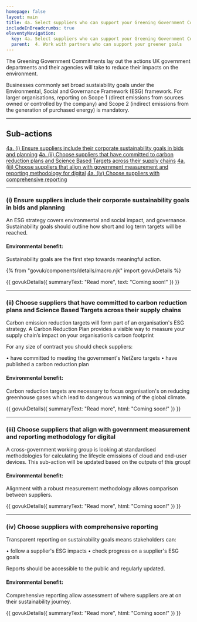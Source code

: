 ```yaml
---
homepage: false
layout: main
title: 4a. Select suppliers who can support your Greening Government Commitment goals
includeInBreadcrumbs: true
eleventyNavigation:
  key: 4a. Select suppliers who can support your Greening Government Commitment goals
  parent:  4. Work with partners who can support your greener goals
---
```

The Greening Government Commitments lay out the actions UK government departments and their agencies will take to reduce their impacts on the environment.

Businesses commonly set broad sustaiability goals under the Environmental, Social and Governance Framework (ESG) framework. For larger organisations, reporting on Scope 1 (direct emissions from sources owned or controlled by the company) and Scope 2 (indirect emissions from the generation of purchased energy) is mandatory.
* * *

## Sub-actions

[4a. (i) Ensure suppliers include their corporate sustainability goals in bids and planning](#(i)-ensure-suppliers-include-their-corporate-sustainability-goals-in-bids-and-planning)
[4a. (ii) Choose suppliers that have committed to carbon reduction plans and Science Based Targets across their supply chains](#(ii)-choose-suppliers-that-have-committed-to-carbon-reduction-plans-and-science-based-targets-across-their-supply-chains)
[4a. (iii) Choose suppliers that align with government measurement and reporting methodology for digital](#(iii)-choose-suppliers-that-align-with-government-measurement-and-reporting-methodology-for-digital)
[4a. (iv) Choose suppliers with comprehensive reporting](#(iv)-choose-suppliers-with-comprehensive-reporting)

* * *

###  (i) Ensure suppliers include their corporate sustainability goals in bids and planning

An ESG strategy covers environmental and social impact, and governance. Sustainability goals should outline how short and log term targets will be reached.

#### Environmental benefit: 
Sustainability goals are the first step towards meaningful action.

{% from "govuk/components/details/macro.njk" import govukDetails %}

{{ govukDetails({
  summaryText: "Read more",
  text: "Coming soon!"
}) }}
* * *

###  (ii) Choose suppliers that have committed to carbon reduction plans and Science Based Targets across their supply chains

Carbon emission reduction targets will form part of an organisation's ESG strategy. A Carbon Reduction Plan provides a visible way to measure your supply chain’s impact on your organisation’s carbon footprint

For any size of contract you should check suppliers:

• have committed to meeting the government's NetZero targets
• have published a carbon reduction plan

#### Environmental benefit: 
Carbon reduction targets are necessary to focus organisation's on reducing greenhouse gases which lead to dangerous warming of the global climate.

{{ govukDetails({
  summaryText: "Read more",
  html: "Coming soon!"
}) }}

* * *

###  (iii) Choose suppliers that align with government measurement and reporting methodology for digital

A cross-government working group is looking at standardised methodologies for calculating the lifeycle emissions of cloud and end-user devices. This sub-action will be updated based on the outputs of this group!

#### Environmental benefit: 
Alignment with a robust measurement methodology allows comparison between suppliers.

{{ govukDetails({
  summaryText: "Read more",
  html: "Coming soon!"
}) }}

* * *

###  (iv) Choose suppliers with comprehensive reporting

Transparent reporting on sustainability goals means stakeholders can:

• follow a supplier's ESG impacts
• check progress on a supplier's ESG goals

Reports should be accessible to the public and regularly updated.

#### Environmental benefit: 
Comprehensive reporting allow assessment of where suppliers are at on their sustainability journey.

{{ govukDetails({
  summaryText: "Read more",
  html: "Coming soon!"
}) }}
